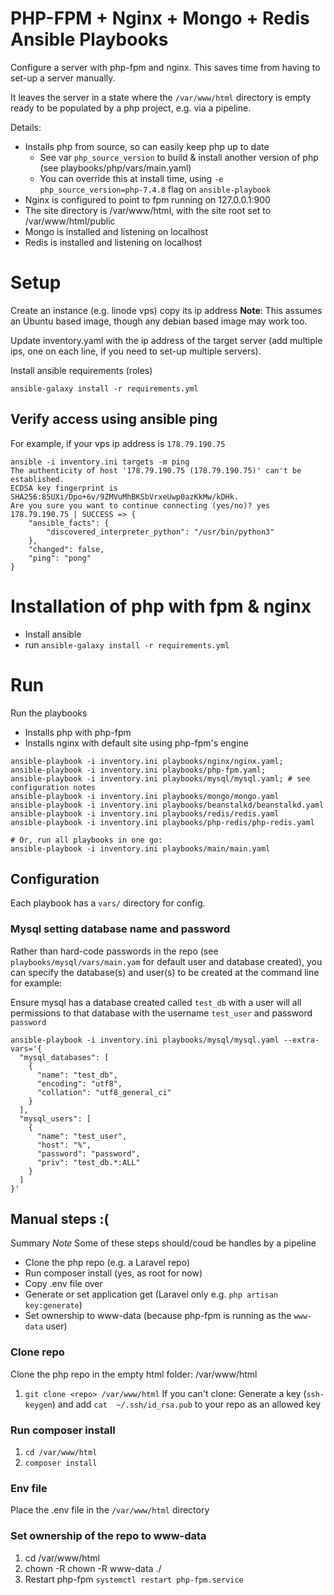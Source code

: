 # PHP-FPM + Nginx + Mongo + Redis Ansible Playbooks

Configure a server with php-fpm and nginx. This saves time from having to set-up a server manually.

It leaves the server in a state where the `/var/www/html` directory is empty
ready to be populated by a php project, e.g. via a pipeline.

Details:

- Installs php from source, so can easily keep php up to date
  - See var `php_source_version` to build & install another version of php (see playbooks/php/vars/main.yaml)
  - You can override this at install time, using `-e php_source_version=php-7.4.8` flag on `ansible-playbook`
- Nginx is configured to point to fpm running on 127.0.0.1:900
- The site directory is /var/www/html, with the site root set to /var/www/html/public
- Mongo is installed and listening on localhost
- Redis is installed and listening on localhost

# Setup

Create an instance (e.g. linode vps) copy its ip address
**Note**: This assumes an Ubuntu based image, though any debian based image may work too.

Update inventory.yaml with the ip address of the target server (add multiple ips, one on each line, if you
need to set-up multiple servers).

Install ansible requirements (roles)

```
ansible-galaxy install -r requirements.yml
```

## Verify access using ansible ping

For example, if your vps ip address is `178.79.190.75`

```
ansible -i inventory.ini targets -m ping
The authenticity of host '178.79.190.75 (178.79.190.75)' can't be established.
ECDSA key fingerprint is SHA256:85UXi/Dpo+6v/9ZMVuMhBKSbVrxeUwp0azKkMw/kDHk.
Are you sure you want to continue connecting (yes/no)? yes
178.79.190.75 | SUCCESS => {
    "ansible_facts": {
        "discovered_interpreter_python": "/usr/bin/python3"
    },
    "changed": false,
    "ping": "pong"
}
```
  
# Installation of php with fpm & nginx

- Install ansible
- run `ansible-galaxy install -r requirements.yml`

# Run
Run the playbooks

- Installs php with php-fpm 
- Installs nginx with default site using php-fpm's engine

```
ansible-playbook -i inventory.ini playbooks/nginx/nginx.yaml;
ansible-playbook -i inventory.ini playbooks/php-fpm.yaml;
ansible-playbook -i inventory.ini playbooks/mysql/mysql.yaml; # see configuration notes
ansible-playbook -i inventory.ini playbooks/mongo/mongo.yaml
ansible-playbook -i inventory.ini playbooks/beanstalkd/beanstalkd.yaml
ansible-playbook -i inventory.ini playbooks/redis/redis.yaml
ansible-playbook -i inventory.ini playbooks/php-redis/php-redis.yaml

# Or, run all playbooks in one go:
ansible-playbook -i inventory.ini playbooks/main/main.yaml
```

## Configuration

Each playbook has a `vars/` directory for config. 

### Mysql setting database name and password
Rather than hard-code passwords in the repo (see `playbooks/mysql/vars/main.yam` for default
user and database created), you can specify the database(s) and user(s) to be created at
the command line for example:

Ensure mysql has a database created called `test_db` with a user will all permissions
to that database with the username `test_user` and password `password`
```
ansible-playbook -i inventory.ini playbooks/mysql/mysql.yaml --extra-vars='{
  "mysql_databases": [
    {
      "name": "test_db",
      "encoding": "utf8",
      "collation": "utf8_general_ci"
    }
  ],
  "mysql_users": [
    {
      "name": "test_user",
      "host": "%",
      "password": "password",
      "priv": "test_db.*:ALL"
    }
  ]
}'
```

## Manual steps :( 

Summary
*Note* Some of these steps should/coud be handles by a pipeline

- Clone the php repo (e.g. a Laravel repo)
- Run composer install (yes, as root for now)
- Copy .env file over
- Generate or set application get (Laravel only e.g. `php artisan key:generate`)
- Set ownership to www-data (because php-fpm is running as the `www-data` user)

### Clone repo

Clone the php repo in the empty html folder: /var/www/html

1. `git clone <repo> /var/www/html` 
If you can't clone: Generate a key (`ssh-keygen`) and add `cat  ~/.ssh/id_rsa.pub` to your repo as an allowed key

### Run composer install 

1. `cd /var/www/html`
2. `composer install`

### Env file 

Place the .env file in the `/var/www/html` directory 

### Set ownership of the repo to www-data

1. cd /var/www/html
2. chown -R chown -R www-data ./
3. Restart php-fpm `systemctl restart php-fpm.service`
